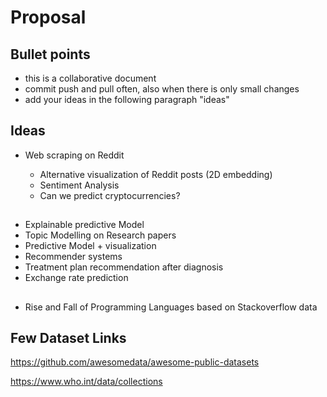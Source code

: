 # Proposal

## Bullet points

- this is a collaborative document
- commit push and pull often, also when there is only small changes
- add your ideas in the following paragraph "ideas"

## Ideas
 - Web scraping on Reddit

    - Alternative visualization of Reddit posts (2D embedding)
    - Sentiment Analysis
    - Can we predict cryptocurrencies? 

##
- Explainable predictive Model
- Topic Modelling on Research papers
- Predictive Model + visualization
- Recommender systems
- Treatment plan recommendation after diagnosis
- Exchange rate prediction

##
- Rise and Fall of Programming Languages based on Stackoverflow data



## Few Dataset Links 
https://github.com/awesomedata/awesome-public-datasets

https://www.who.int/data/collections

